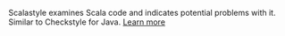 Scalastyle examines Scala code and indicates potential problems with it. Similar to Checkstyle for Java. [Learn more](https://github.com/scalastyle/scalastyle)

